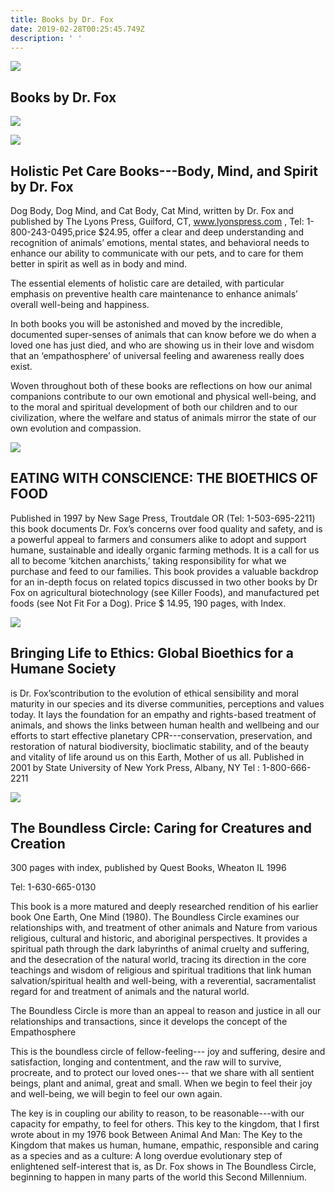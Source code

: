 ```yaml
---
title: Books by Dr. Fox
date: 2019-02-28T00:25:45.749Z
description: ' '
---
```

![](/img/fox-ahvma.jpg)

## Books by Dr. Fox

![](/img/books-dog-mind.jpg)

![](/img/books-cat-mind.jpg)

## Holistic Pet Care Books---Body, Mind, and Spirit by Dr. Fox

Dog Body, Dog Mind, and Cat Body, Cat Mind, written by Dr. Fox and published by The Lyons Press, Guilford, CT, www.lyonspress.com , Tel: 1-800-243-0495,price $24.95, offer a clear and deep understanding and recognition of animals’ emotions, mental states, and behavioral needs to enhance our ability to communicate with our pets, and  to care for them better in spirit as well as in body and mind.

 The essential elements of holistic care are detailed, with particular emphasis on preventive health care maintenance to enhance animals’ overall well-being and happiness.

 In both books you will be astonished and moved by the incredible, documented super-senses of animals that can know before we do when a loved one has just died, and who are showing us in their love and wisdom that an ‘empathosphere’ of universal feeling and awareness really does exist.

Woven throughout both of these books are reflections on how our animal companions contribute to our own emotional and physical well-being, and to the moral and spiritual development of  both our children and to our civilization, where the welfare and status of animals mirror the state of our own evolution and compassion.

![](/img/books-eating-conscience.jpg)

## EATING WITH CONSCIENCE: THE BIOETHICS OF FOOD

Published in 1997 by New Sage Press, Troutdale OR (Tel: 1-503-695-2211) this book documents Dr. Fox’s concerns over food quality and safety, and is a powerful appeal to farmers and consumers alike to adopt and support humane, sustainable and ideally organic farming methods. It is a call for us all to become ‘kitchen anarchists,’ taking responsibility for what we purchase and feed to our families. This book provides a valuable backdrop for an in-depth focus on related topics discussed in two other books by Dr Fox on agricultural biotechnology  (see Killer Foods), and manufactured pet foods (see Not Fit For a Dog). Price $ 14.95, 190 pages, with Index.

![](/img/books-life-ethics.jpg)

## Bringing Life to Ethics: Global Bioethics for a Humane Society

is Dr. Fox’scontribution to the evolution of ethical sensibility and moral maturity in our species and its diverse communities, perceptions and values today. It lays the foundation for an empathy and rights-based treatment of animals, and shows the links between human health and wellbeing and our efforts to start effective planetary CPR---conservation, preservation, and restoration of natural biodiversity, bioclimatic stability, and of the beauty and vitality of life around us on this Earth, Mother of us all. Published in 2001 by State University of New York Press, Albany, NY Tel : 1-800-666-2211

![](/img/books-boundless-circle.jpg)

## The Boundless Circle: Caring for Creatures and Creation

300 pages with index, published by Quest Books, Wheaton IL 1996

Tel: 1-630-665-0130

This book is a more matured and deeply researched rendition of his earlier book One Earth, One Mind (1980). The Boundless Circle examines our relationships with, and treatment of other animals and Nature from various religious, cultural and historic, and aboriginal perspectives. It provides a spiritual path through the dark labyrinths of animal cruelty and suffering, and the desecration of the natural world, tracing its direction in the core teachings and wisdom of religious and spiritual traditions that link human salvation/spiritual health and well-being, with a reverential, sacramentalist regard for and treatment of animals and the natural world.

The Boundless Circle is more than an appeal to reason and justice in all our relationships and transactions, since it develops the concept of the Empathosphere

This is the boundless circle of fellow-feeling--- joy and suffering, desire and satisfaction, longing and contentment, and the raw will to survive, procreate, and to protect our loved ones--- that we share with all sentient beings, plant and animal, great and small. When we begin to feel their joy and well-being, we will begin to feel our own again.

The key is in coupling our ability to reason, to be reasonable---with our capacity for empathy, to feel for others. This key to the kingdom, that I first wrote about in my 1976 book Between Animal And Man: The Key to the Kingdom that makes us human, humane, empathic, responsible and caring as a species and as a culture: A long overdue evolutionary step of enlightened self-interest that is, as Dr. Fox shows in The Boundless Circle, beginning to happen in many parts of the world this Second Millennium.
